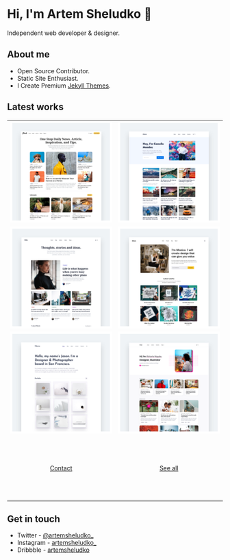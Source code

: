# Hi, I'm Artem Sheludko 👋

Independent web developer & designer.

## About me

- Open Source Contributor.
- Static Site Enthusiast.
- I Create Premium [Jekyll Themes](https://jekyllthemes.io/developers/artem-sheludko).

## Latest works

<table>
  <body>
    <tr>
      <td width="50%" align="center">
        <a href="https://jekyllthemes.io/theme/danto-magazine-jekyll-theme">
          <img alt="Danto is a fast, modern, optimized, and mobile-friendly Jekyll theme." src="https://github.com/artemsheludko/artemsheludko.github.io/raw/master/assets/preview/danto-preview.png?raw=true" />
        </a>
      </td>
      <td width="50%" align="center">
        <a href="https://jekyllthemes.io/theme/menca-blog-jekyll-theme">
          <img alt="Menca is a super fast and clean blogging theme for Jekyll" src="https://github.com/artemsheludko/artemsheludko.github.io/raw/master/assets/preview/menca-preview.png?raw=true" />
        </a>
      </td>
    </tr>
    <tr>
      <td width="50%" align="center">
        <a href="https://jekyllthemes.io/theme/mria-multipurpose-jekyll-theme">
          <img alt="High-quality multipurpose Jekyll theme with a unique style and clean code." src="https://github.com/artemsheludko/artemsheludko.github.io/raw/master/assets/preview/mria-preview.png?raw=true" />
        </a>
      </td>
      <td width="50%" align="center">
        <a href="https://jekyllthemes.io/theme/hilton-portfolio-jekyll-theme">
          <img alt="Super simple portfolio theme" src="https://github.com/artemsheludko/artemsheludko.github.io/raw/master/assets/preview/hilton-preview.png?raw=true" />
        </a>
      </td>
    </tr>
    <tr>
    <td width="50%" align="center">
      <a href="https://jekyllthemes.io/theme/clancy-portfolio-jekyll-theme">
        <img alt="Clancy is an elegant portfolio theme for Jekyll designed for photographers, designers, illustrators, artists, creatives, etc." src="https://github.com/artemsheludko/artemsheludko.github.io/raw/master/assets/preview/clancy-preview.png?raw=true" />
      </a>
    </td>
    <td width="50%" align="center">
      <a href="https://jekyllthemes.io/theme/atega-blog-jekyll-theme">
        <img alt="Fast and creative theme for creating a minimal blog for Jekyll" src="https://github.com/artemsheludko/artemsheludko.github.io/raw/master/assets/preview/atega-new-preview.png?raw=true" />
      </a>
    </td>
    </tr>
    <tr>
      <td width="50%" height="145" align="center">
        <a href="mailto:hi.artemsheludko@gmail.com">Contact</a>
      </td>
      <td width="50%" align="center">
        <a href="https://jekyllthemes.io/developers/artem-sheludko">See all</a>
      </td>
    </tr>
  </body>
</table>

## Get in touch

- Twitter - [@artemsheludko_](https://twitter.com/@artemsheludko_)
- Instagram - [artemsheludko_](https://www.instagram.com/artemsheludko_/)
- Dribbble - [artemsheludko](https://dribbble.com/artemsheludko)
